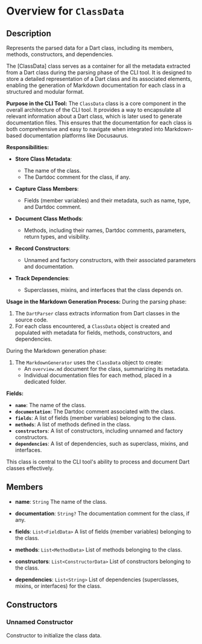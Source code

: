 # Overview for `ClassData`

## Description

Represents the parsed data for a Dart class, including its members, methods, constructors, and dependencies.

 The [ClassData] class serves as a container for all the metadata extracted from a Dart class during the parsing
 phase of the CLI tool. It is designed to store a detailed representation of a Dart class and its associated elements,
 enabling the generation of Markdown documentation for each class in a structured and modular format.

 **Purpose in the CLI Tool:**
 The `ClassData` class is a core component in the overall architecture of the CLI tool. It provides a way to
 encapsulate all relevant information about a Dart class, which is later used to generate documentation files. This
 ensures that the documentation for each class is both comprehensive and easy to navigate when integrated into
 Markdown-based documentation platforms like Docusaurus.

 **Responsibilities:**
 - **Store Class Metadata**:
   - The name of the class.
   - The Dartdoc comment for the class, if any.

 - **Capture Class Members**:
   - Fields (member variables) and their metadata, such as name, type, and Dartdoc comment.

 - **Document Class Methods**:
   - Methods, including their names, Dartdoc comments, parameters, return types, and visibility.

 - **Record Constructors**:
   - Unnamed and factory constructors, with their associated parameters and documentation.

 - **Track Dependencies**:
   - Superclasses, mixins, and interfaces that the class depends on.

 **Usage in the Markdown Generation Process:**
 During the parsing phase:
 1. The `DartParser` class extracts information from Dart classes in the source code.
 2. For each class encountered, a `ClassData` object is created and populated with metadata for
    fields, methods, constructors, and dependencies.

 During the Markdown generation phase:
 1. The `MarkdownGenerator` uses the `ClassData` object to create:
    - An `overview.md` document for the class, summarizing its metadata.
    - Individual documentation files for each method, placed in a dedicated folder.

 **Fields:**
 - **`name`**: The name of the class.
 - **`documentation`**: The Dartdoc comment associated with the class.
 - **`fields`**: A list of fields (member variables) belonging to the class.
 - **`methods`**: A list of methods defined in the class.
 - **`constructors`**: A list of constructors, including unnamed and factory constructors.
 - **`dependencies`**: A list of dependencies, such as superclass, mixins, and interfaces.

 This class is central to the CLI tool's ability to process and document Dart classes effectively.

## Members

- **name**: `String`
  The name of the class.

- **documentation**: `String?`
  The documentation comment for the class, if any.

- **fields**: `List<FieldData>`
  A list of fields (member variables) belonging to the class.

- **methods**: `List<MethodData>`
  List of methods belonging to the class.

- **constructors**: `List<ConstructorData>`
  List of constructors belonging to the class.

- **dependencies**: `List<String>`
  List of dependencies (superclasses, mixins, or interfaces) for the class.

## Constructors

### Unnamed Constructor
Constructor to initialize the class data.

